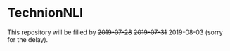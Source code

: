 # TechnionNLI
This repository will be filled by ~~2019-07-28~~ ~~2019-07-31~~ 2019-08-03 (sorry for the delay).
